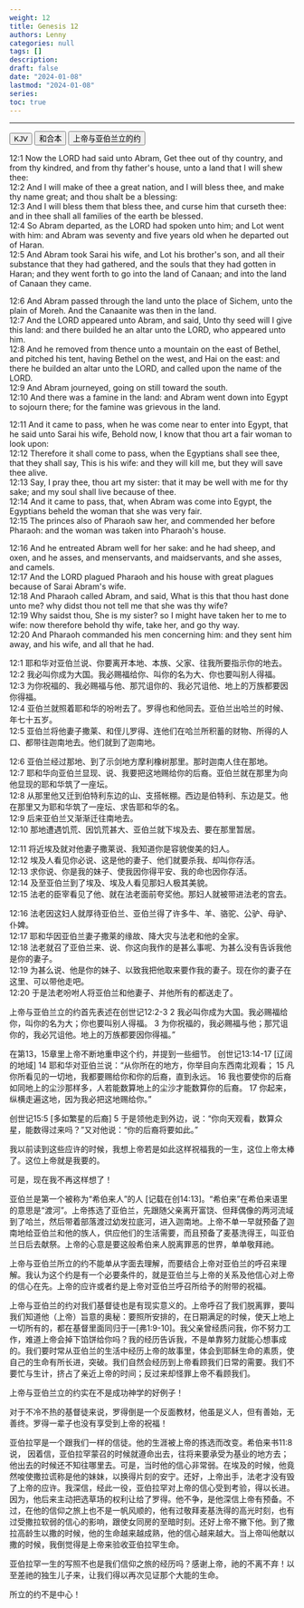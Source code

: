 ```yaml
---
weight: 12
title: Genesis 12
authors: Lenny
categories: null
tags: []
description: 
draft: false
date: "2024-01-08"
lastmod: "2024-01-08"
series:
toc: true
---
```



<!--more-->
---

<!-- Tab links -->

<div class="tab">
  <button class="tablinks active" onclick="tablabel(event, 'english')">KJV</button>
  <button class="tablinks" onclick="tablabel(event, 'chinese')">和合本</button>
  <button class="tablinks" onclick="tablabel(event, 'note-01')">上帝与亚伯兰立的约</button>
</div>

<!-- Tab content -->
<div id="english" class="tabcontent" style="display:block">

12:1 Now the LORD had said unto Abram, Get thee out of thy country, and from thy kindred, and from thy father's house, unto a land that I will shew thee:  
12:2 And I will make of thee a great nation, and I will bless thee, and make thy name great; and thou shalt be a blessing:  
12:3 And I will bless them that bless thee, and curse him that curseth thee: and in thee shall all families of the earth be blessed.  
12:4 So Abram departed, as the LORD had spoken unto him; and Lot went with him: and Abram was seventy and five years old when he departed out of Haran.  
12:5 And Abram took Sarai his wife, and Lot his brother's son, and all their substance that they had gathered, and the souls that they had gotten in Haran; and they went forth to go into the land of Canaan; and into the land of Canaan they came.  

12:6 And Abram passed through the land unto the place of Sichem, unto the plain of Moreh. And the Canaanite was then in the land.  
12:7 And the LORD appeared unto Abram, and said, Unto thy seed will I give this land: and there builded he an altar unto the LORD, who appeared unto him.  
12:8 And he removed from thence unto a mountain on the east of Bethel, and pitched his tent, having Bethel on the west, and Hai on the east: and there he builded an altar unto the LORD, and called upon the name of the LORD.  
12:9 And Abram journeyed, going on still toward the south.  
12:10 And there was a famine in the land: and Abram went down into Egypt to sojourn there; for the famine was grievous in the land.  

12:11 And it came to pass, when he was come near to enter into Egypt, that he said unto Sarai his wife, Behold now, I know that thou art a fair woman to look upon:  
12:12 Therefore it shall come to pass, when the Egyptians shall see thee, that they shall say, This is his wife: and they will kill me, but they will save thee alive.  
12:13 Say, I pray thee, thou art my sister: that it may be well with me for thy sake; and my soul shall live because of thee.  
12:14 And it came to pass, that, when Abram was come into Egypt, the Egyptians beheld the woman that she was very fair.  
12:15 The princes also of Pharaoh saw her, and commended her before Pharaoh: and the woman was taken into Pharaoh's house.  

12:16 And he entreated Abram well for her sake: and he had sheep, and oxen, and he asses, and menservants, and maidservants, and she asses, and camels.  
12:17 And the LORD plagued Pharaoh and his house with great plagues because of Sarai Abram's wife.  
12:18 And Pharaoh called Abram, and said, What is this that thou hast done unto me? why didst thou not tell me that she was thy wife?  
12:19 Why saidst thou, She is my sister? so I might have taken her to me to wife: now therefore behold thy wife, take her, and go thy way.  
12:20 And Pharaoh commanded his men concerning him: and they sent him away, and his wife, and all that he had.  
</div>

<div id="chinese" class="tabcontent">

12:1 耶和华对亚伯兰说、你要离开本地、本族、父家、往我所要指示你的地去。  
12:2 我必叫你成为大国。我必赐福给你、叫你的名为大、你也要叫别人得福。  
12:3 为你祝福的、我必赐福与他、那咒诅你的、我必咒诅他、地上的万族都要因你得福。  
12:4 亚伯兰就照着耶和华的吩咐去了。罗得也和他同去。亚伯兰出哈兰的时候、年七十五岁。  
12:5 亚伯兰将他妻子撒莱、和侄儿罗得、连他们在哈兰所积蓄的财物、所得的人口、都带往迦南地去。他们就到了迦南地。  

12:6 亚伯兰经过那地、到了示剑地方摩利橡树那里。那时迦南人住在那地。  
12:7 耶和华向亚伯兰显现、说、我要把这地赐给你的后裔。亚伯兰就在那里为向他显现的耶和华筑了一座坛。  
12:8 从那里他又迁到伯特利东边的山、支搭帐棚。西边是伯特利、东边是艾。他在那里又为耶和华筑了一座坛、求告耶和华的名。  
12:9 后来亚伯兰又渐渐迁往南地去。  
12:10 那地遭遇饥荒、因饥荒甚大、亚伯兰就下埃及去、要在那里暂居。  

12:11 将近埃及就对他妻子撒莱说、我知道你是容貌俊美的妇人。  
12:12 埃及人看见你必说、这是他的妻子、他们就要杀我、却叫你存活。  
12:13 求你说、你是我的妹子、使我因你得平安、我的命也因你存活。  
12:14 及至亚伯兰到了埃及、埃及人看见那妇人极其美貌。  
12:15 法老的臣宰看见了他、就在法老面前夸奖他。那妇人就被带进法老的宫去。  

12:16 法老因这妇人就厚待亚伯兰、亚伯兰得了许多牛、羊、骆驼、公驴、母驴、仆婢。  
12:17 耶和华因亚伯兰妻子撒莱的缘故、降大灾与法老和他的全家。  
12:18 法老就召了亚伯兰来、说、你这向我作的是甚么事呢、为甚么没有告诉我他是你的妻子。  
12:19 为甚么说、他是你的妹子、以致我把他取来要作我的妻子。现在你的妻子在这里、可以带他走吧。  
12:20 于是法老吩咐人将亚伯兰和他妻子、并他所有的都送走了。  
</div>

<div id="note-01" class="tabcontent">

上帝与亚伯兰立的约首先表述在创世记12:2-3
2 我必叫你成为大国。我必赐福给你，叫你的名为大；你也要叫别人得福。 
3 为你祝福的，我必赐福与他；那咒诅你的，我必咒诅他。地上的万族都要因你得福。”

在第13，15章里上帝不断地重申这个约，并提到一些细节。
创世记13:14-17 [辽阔的地域]
14 耶和华对亚伯兰说：“从你所在的地方，你举目向东西南北观看； 
15 凡你所看见的一切地，我都要赐给你和你的后裔，直到永远。 
16 我也要使你的后裔如同地上的尘沙那样多，人若能数算地上的尘沙才能数算你的后裔。 
17 你起来，纵横走遍这地，因为我必把这地赐给你。”

创世记15:5 [多如繁星的后裔]
5 于是领他走到外边，说：“你向天观看，数算众星，能数得过来吗？”又对他说：“你的后裔将要如此。”

我以前读到这些应许的时候，我想上帝若是如此这样祝福我的一生，这位上帝太棒了。这位上帝就是我要的。

可是，现在我不再这样想了！

亚伯兰是第一个被称为“希伯来人”的人 [记载在创14:13]。“希伯来”在希伯来语里的意思是“渡河”。上帝拣选了亚伯兰，先跟随父亲离开富饶、但拜偶像的两河流域到了哈兰，然后带着部落渡过幼发拉底河，进入迦南地。上帝不单一早就预备了迦南地给亚伯兰和他的族人，供应他们的生活需要，而且预备了麦基洗得王，叫亚伯兰日后去献祭。上帝的心意是要这般希伯来人脱离罪恶的世界，单单敬拜祂。

上帝与亚伯兰所立的约不能单从字面去理解，而要结合上帝对亚伯兰的呼召来理解。我认为这个约是有一个必要条件的，就是亚伯兰与上帝的关系及他信心对上帝的信心在先。上帝的应许或者约是上帝对亚伯兰呼召所给予的附带的祝福。

上帝与亚伯兰的约对我们基督徒也是有现实意义的。上帝呼召了我们脱离罪，要叫我们知道他（上帝）旨意的奥秘：要照所安排的，在日期满足的时候，使天上地上一切所有的，都在基督里面同归于一[弗1:9-10]。我父亲曾经质问我，你不努力工作，难道上帝会掉下馅饼给你吗？我的经历告诉我，不是单靠努力就能心想事成的。我们要时常从亚伯兰的生活中经历上帝的故事里，体会到耶稣生命的素质，使自己的生命有所长进，突破。我们自然会经历到上帝看顾我们日常的需要。我们不要忙与生计，挤占了亲近上帝的时间；反过来却怪罪上帝不看顾我们。

上帝与亚伯兰立的约实在不是成功神学的好例子！

对于不冷不热的基督徒来说，罗得倒是一个反面教材，他虽是义人，但有善始，无善终。罗得一辈子也没有享受到上帝的祝福！

亚伯拉罕是一个跟我们一样的信徒。他的生涯被上帝的拣选而改变。希伯来书11:8说， 因着信，亚伯拉罕蒙召的时候就遵命出去，往将来要承受为基业的地方去；他出去的时候还不知往哪里去。可是，当时他的信心非常弱。在埃及的时候，他竟然唆使撒拉谎称是他的妹妹，以换得片刻的安宁。还好，上帝出手，法老才没有毁了上帝的应许。我深信，经此一役，亚伯拉罕对上帝的信心受到考验，得以长进。因为，他后来主动把选草场的权利让给了罗得。他不争，是他深信上帝有预备。不过，在他的信仰之旅上也不是一帆风顺的，他有过敬拜麦基洗得的高光时刻，也有过受撒拉软弱的信心的影响，跟使女同房的至暗时刻。还好上帝不撇下他。到了撒拉高龄生以撒的时候，他的生命越来越成熟，他的信心越来越大。当上帝叫他献以撒的时候，我倒觉得是上帝来验收亚伯拉罕生命。

亚伯拉罕一生的写照不也是我们信仰之旅的经历吗？感谢上帝，祂的不离不弃！以至差祂的独生儿子来，让我们得以再次见证那个大能的生命。

所立的约不是中心！
</div>